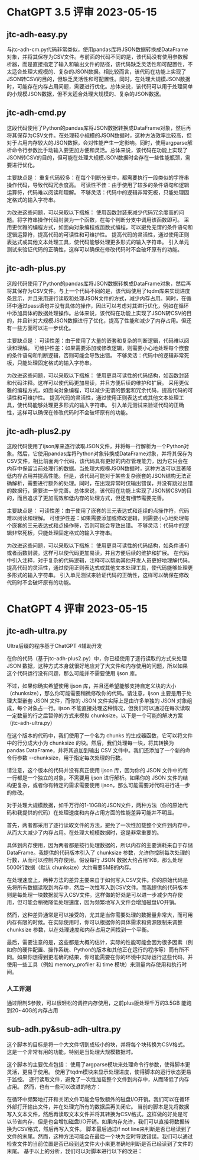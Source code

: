 # ChatGPT 3.5 评审 2023-05-15

## jtc-adh-easy.py

与jtc-adh-cm.py代码非常类似，使用pandas库将JSON数据转换成DataFrame对象，并将其保存为CSV文件。与前面的代码不同的是，该代码没有使用参数解析器，而是直接指定了输入和输出文件的路径，该代码缺乏灵活性和可配置性，不太适合处理大规模的、复杂的JSON数据。相比较而言，该代码在功能上实现了JSON转CSV的目的，但缺乏灵活性和可配置性。同时，在处理大规模JSON数据时，可能存在内存占用问题，需要进行优化。总体来说，该代码可以用于处理简单的小规模JSON数据，但不太适合处理大规模的、复杂的JSON数据。

## jtc-adh-cmd.py
这段代码使用了Python的pandas库将JSON数据转换成DataFrame对象，然后再将其保存为CSV文件。在处理较小规模的JSON数据时，这种方法效率比较高，但对于占用内存较大的JSON数据，会对性能产生一定影响。同时，使用argparse解析命令行参数比手动输入要更加方便和灵活。总体来说，该代码在功能上实现了JSON转CSV的目的，但可能在处理大规模JSON数据时会存在一些性能瓶颈，需要进行优化。

主要缺点是：
重复代码较多：在每个判断分支中，都需要执行一段类似的字符串操作代码，导致代码冗余度高。
可读性不佳：由于使用了较多的条件语句和逻辑运算符，代码难以阅读和理解。
不够灵活：代码中的逻辑非常死板，只能处理固定格式的输入字符串。

为改进这些问题，可以采取以下措施：
使用函数封装来减少代码冗余度高的问题。将字符串操作代码封装为一个函数，在每个判断分支中调用该函数即可。
采用更优雅的编程方式，如面向对象编程或函数式编程，可以避免无谓的条件语句和逻辑运算符，提高代码的可读性和可维护性。
提高代码的灵活性，通过使用正则表达式或其他文本处理工具，使代码能够处理更多形式的输入字符串。
引入单元测试来验证代码的正确性，这样可以确保在修改代码时不会破坏原有的功能。

## jtc-adh-plus.py
这段代码使用了Python的pandas库将JSON数据转换成DataFrame对象，然后再将其保存为CSV文件。与上一个代码不同的是，该代码使用了tqdm库来实现进度条显示，并且采用逐行读取和处理JSON文件的方式，减少内存占用。同时，在循环中通过pass语句并没有具体的操作，因此可以考虑对其进行优化，例如在循环中添加具体的数据处理操作。总体来说，该代码在功能上实现了JSON转CSV的目的，并且针对大规模JSON数据进行了优化，提高了性能和减少了内存占用。但还有一些方面可以进一步优化。

主要缺点是：
可读性差：由于使用了大量的嵌套和复杂的判断逻辑，代码难以阅读和理解。
可维护性差：如果需要添加或修改逻辑，则需要小心地处理每个嵌套的条件语句和判断逻辑，否则可能会导致出错。
不够灵活：代码中的逻辑非常死板，只能处理固定格式的输入字符串。

为改进这些问题，可以采取以下措施：
使用更具可读性的代码结构，如函数封装和代码注释。这样可以使代码更加易读，并且方便后续的维护和扩展。
采用更优雅的编程方式，如面向对象编程，可以减少无谓的嵌套和冗余代码，提高代码的可读性和可维护性。
提高代码的灵活性，通过使用正则表达式或其他文本处理工具，使代码能够处理更多形式的输入字符串。
引入单元测试来验证代码的正确性，这样可以确保在修改代码时不会破坏原有的功能。

## jtc-adh-plus2.py
这段代码使用了ijson库来逐行读取JSON文件，并将每一行解析为一个Python对象。然后，它使用pandas库将Python对象转换成DataFrame对象，并将其保存为CSV文件。相比前面两个代码，该代码具有更好的内存管理能力，因为它只会在内存中保留当前处理行的数据。当处理大规模JSON数据时，这种方法可以显著降低内存占用并提高性能。但是，该代码可能对于某些复杂嵌套的JSON结构无法正确解析，需要进行额外的处理。同时，在出现异常时仅输出错误，并没有跳过出错的数据行，需要进一步完善。总体来说，该代码在功能上实现了JSON转CSV的目的，而且追求了更加高效和低内存的处理方式，但还有细节需要完善。

主要缺点是：
可读性差：由于使用了嵌套的三元表达式和连续的点操作符，代码难以阅读和理解。
可维护性差：如果需要添加或修改逻辑，则需要小心地处理每个嵌套的三元表达式和点操作符，否则可能会导致出错。
不够灵活：代码中的逻辑非常死板，只能处理固定格式的输入字符串。

为改进这些问题，可以采取以下措施：
使用更具可读性的代码结构，如条件语句或者函数封装。这样可以使代码更加易读，并且方便后续的维护和扩展。
在代码中引入注释，对于复杂的代码逻辑，注释可以帮助其他开发人员更好地理解代码。
提高代码的灵活性，通过使用正则表达式或其他文本处理工具，使代码能够处理更多形式的输入字符串。
引入单元测试来验证代码的正确性，这样可以确保在修改代码时不会破坏原有的功能。

# ChatGPT 4 评审 2023-05-15

## jtc-adh-ultra.py
Ultra后缀的程序基于ChatGPT 4辅助开发

在你的代码（基于jtc-adh-plus2.py）中，你已经使用了逐行读取的方式来处理 JSON 数据，这种方式本身就很好地应对了大文件和内存使用的问题，所以如果这个代码运行没有问题，那么可能并不需要使用 ijson 库。

不过，如果你确实希望使用 ijson 库，并且还希望能够支持自定义块的大小（chunksize），那么你可能需要稍微修改你的代码。请注意，ijson 主要是用于处理大型嵌套 JSON 文件，而你的 JSON 文件实际上是由许多单独的 JSON 对象组成，每个对象占一行。ijson 不能直接处理这种情况，但我们可以通过在每次读取一定数量的行之后暂停的方式来模拟 chunksize。以下是一个可能的解决方案（jtc-adh-ultra.py）

在这个版本的代码中，我们使用了一个名为 chunks 的生成器函数，它可以将文件中的行分成大小为 chunksize 的块。然后，我们处理每一块，将其转换为 pandas DataFrame，并将其追加到输出 CSV 文件中。我们还添加了一个新的命令行参数 --chunksize，用于指定每次处理的行数。

请注意，这个版本的代码并没有真正使用 ijson 库，因为你的 JSON 文件中的每一行都是一个独立的对象，不需要用 ijson 进行解析。如果你的 JSON 文件的结构更复杂，或者你有特定的需求需要使用 ijson，那么可能需要对代码进行进一步的修改。

对于处理大规模数据，如千万行的1-10GB的JSON文件，两种方法（你的原始代码和我提供的代码）在处理速度和内存占用方面的性能差异可能并不明显。

首先，两者都采用了逐行读取文件的方法，避免了一次性加载整个文件到内存中，从而大大减少了内存占用。在处理大规模数据时，这是非常重要的。

具体到内存使用，因为两者都是按行处理数据的，所以内存的主要消耗来自于存储 DataFrame。我提供的代码版本引入了 chunksize 参数，允许你控制每次处理的行数，从而可以控制内存使用。假设每行 JSON 数据大约占用1KB，那么处理5000行数据（默认 chunksize）大约需要5MB的内存。

在处理速度上，两种方法的差异主要来自于如何写入CSV文件。你的原始代码是先将所有数据读取到内存中，然后一次性写入到CSV文件。而我提供的代码版本则是每处理一块数据就写入CSV文件。这样做的好处是可以进一步减少内存使用，但可能会稍微降低处理速度，因为频繁地写入文件会增加磁盘I/O开销。

然而，这种差异通常是可以接受的，尤其是当你需要处理的数据量非常大，而可用内存有限的时候。在实际使用时，你可以根据你的具体需求和资源限制来调整 chunksize 参数，以在处理速度和内存占用之间找到一个平衡。

最后，需要注意的是，这些都是大概的估计，实际的性能可能会因为很多因素（例如你的硬件配置、操作系统、Python的版本和其他正在运行的程序等）而有所不同。如果你想得到更准确的结果，你可能需要在你的环境中实际运行这些代码，并使用一些工具（例如 memory_profiler 和 time 模块）来测量内存使用和执行时间。

### 人工评测

通过限制S参数，可以很轻松的调控内存使用，之前plus版处理千万的3.5GB 能跑到20~40G的内存占用

## sub-adh.py&sub-adh-ultra.py
这个脚本的目标是将一个大文件切割成较小的块，并将每个块转换为CSV格式。这是一个非常有用的功能，特别是当处理大规模数据时。

这个脚本的主要优点包括：
使用了argparse模块来处理命令行参数，使得脚本更灵活，更易于使用。
使用了tqdm模块来显示处理进度，使得脚本的运行状态更易于监控。
逐行读取文件，避免了一次性加载整个文件到内存中，从而降低了内存占用。
然而，也有一些可以改进的地方：

在循环中频繁地打开和关闭文件可能会导致额外的磁盘I/O开销。我们可以在循环外部打开输出文件，并在处理完所有的数据后再关闭它。
当前的脚本是先将数据写入文本文件，然后再读取文本文件并将其转换为CSV格式。这样做的好处是可以节省内存，但是也会增加磁盘I/O开销。如果内存允许，我们可以直接将数据转换为CSV格式，然后再写入文件。
脚本最后通过if not line来判断是否已经读到了文件的末尾。然而，这种方法可能会在最后一个块为空时导致错误。我们可以通过检查文件的当前位置是否已经到达文件大小来更准确地判断是否已经读到了文件的末尾。
基于以上的分析，我们可以对脚本进行以下的改进：
